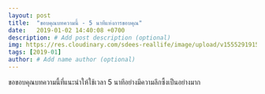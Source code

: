 ```yaml
---
layout: post
title:  "ขอบคุณบทความนี้ - 5 นาทีแห่งการขอบคุณ"
date:   2019-01-02 14:40:08 +0700
description: # Add post description (optional)
img: https://res.cloudinary.com/sdees-reallife/image/upload/v1555291915/Screenshot_from_2019-01-02_14-42-04.png # Add image post (optional)
tags: [2019-01]
author: # Add name author (optional)
---
```

ขอขอบคุณบทความนี้ที่แนะนำให้ใช้เวลา 5 นาทีอย่างมีความลึกซึ้งเป็นอย่างมาก

